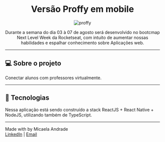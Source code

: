 <h1 align="center">
<br>
Versão Proffy em mobile
</h1>

<div align="center" >
  <img src="https://user-images.githubusercontent.com/53954022/89956813-38453780-dc0c-11ea-916a-25cb74587ff7.png" alt="proffy">
</div>


<p align="center">
  Durante a semana do dia 03 à 07 de agosto será desenvolvido no bootcmap Next Level Week da Rocketseat, com intuito de aumentar nossas habilidades e espalhar conhecimento sobre Aplicações web.
</p>
<hr />


## 💻  Sobre o projeto 
Conectar alunos com professores virtualmente.

<hr />

## 🚀 Tecnologias 

Nessa aplicação está sendo  construído a stack ReactJS + React Native + NodeJS, utilizando também de TypeScript.

<hr />

Made with by Micaela Andrade </br>
[LinkedIn](https://www.linkedin.com/in/micaela-andrade-a9a17a64/) | [Email](mailto:micaela.andrade@outlook.com)
